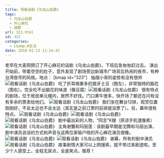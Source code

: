 ```yaml
---
title: 观看话剧《乌龙山伯爵》
tags:
  - 乌龙山伯爵
  - 开心麻花
  - 成都
url: 322.html
id: 322
categories:
  - L&amp;H生活
date: 2018-01-13 11:24:42
---
```


老早在大麦网预订了开心麻花的话剧《乌龙山伯爵》，下班后急匆匆赶过去。 演出开始前，带着空空的肚子，意外发现了剧场旁边新城市广场背后热闹的夜市，有种台湾夜市的风格。地点： [bmap id="323"\]   
抽烟小哥的姿势有没有很帅 
![观看话剧《乌龙山伯爵》](http://pic.l2h.site/l2hsiteIMG_20180112_185624.jpg "观看话剧《乌龙山伯爵》") 吃了折耳根暴多的狼牙土豆（图左），非常独特的脑花（图右）。完全吃不出脑花的味道（像豆腐）![观看话剧《乌龙山伯爵》](http://pic.l2h.site/l2hsiteIMG_20180112_185900_HHT.jpg "观看话剧《乌龙山伯爵》") 很有特点的剧场，位于居民单元楼内，居然不好找。门口黄牛很多，快开场了都还在问有没有多余的票卖给他们。 ![观看话剧《乌龙山伯爵》](http://pic.l2h.site/l2hsite212414020.jpg "观看话剧《乌龙山伯爵》") 我们坐在舞台12排，观赏位置刚刚好，不会太近也不会太远（其实是之前订票时前排就没票了）。另，幕布很有特点。 ![观看话剧《乌龙山伯爵》](http://pic.l2h.site/l2hsiteIMG_20180112_191451.jpg "观看话剧《乌龙山伯爵》")![观看话剧《乌龙山伯爵》](http://pic.l2h.site/l2hsiteIMG_20180112_195245.jpg "观看话剧《乌龙山伯爵》") ![观看话剧《乌龙山伯爵》](http://pic.l2h.site/l2hsiteIMG_20180112_195648.jpg "观看话剧《乌龙山伯爵》") 剧中最出彩的人物，“同志”K嫂（原谅手机渣像素）![观看话剧《乌龙山伯爵》](http://pic.l2h.site/l2hsiteIMG_20180112_203928.jpg "观看话剧《乌龙山伯爵》") 主角谢蟹和玛丽莲：该剧最早期是沈腾和马丽出演，剧中演员说话的方式和声音与这两位家喻户晓的开心麻花演员很像。![观看话剧《乌龙山伯爵》](http://pic.l2h.site/l2hsiteIMG_20180112_214240.jpg "观看话剧《乌龙山伯爵》")![观看话剧《乌龙山伯爵》](http://pic.l2h.site/l2hsiteIMG_20180112_214403_HHT.jpg "观看话剧《乌龙山伯爵》") 谢幕，所有的剧中演员![观看话剧《乌龙山伯爵》](http://pic.l2h.site/l2hsiteIMG_20180112_220313.jpg "观看话剧《乌龙山伯爵》") 故事剧情大家可以上网搜索，就不带过来剧透啦。至少个人感受上，全程无尿点，全是笑点。推荐！